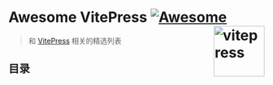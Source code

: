 # Awesome VitePress [![Awesome](https://awesome.re/badge.svg)](https://awesome.re) [<img src="https://vitepress.dev/vitepress-logo-large.webp" width="100" align="right" alt="vitepress">](https://vitepress.dev)
> 和 [VitePress](https://vitepress.dev) 相关的精选列表


## 目录
<!-- START doctoc -->
<!-- END doctoc -->
